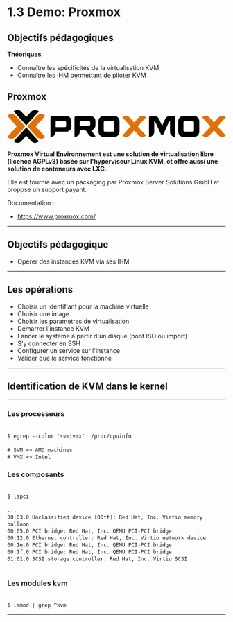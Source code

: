 # 1.3 Demo: Proxmox  

## Objectifs pédagogiques

**Théoriques**

- Connaître les spécificités de la virtualisation KVM
- Connaître les IHM permettant de piloter KVM


## Proxmox 

![](../assets/images/kvm/kvm-proxmox-logo.png)

**Proxmox Virtual Environnement est une solution de virtualisation libre (licence AGPLv3) basée sur l'hyperviseur Linux KVM, et offre aussi une solution de conteneurs avec LXC.**

Elle est fournie avec un packaging par Proxmox Server Solutions GmbH et propose un support payant.

Documentation : 
  * https://www.proxmox.com/

---
    
## Objectifs pédagogique 

- Opérer des instances KVM via ses IHM

---

## Les opérations 

- Choisir un identifiant pour la machine virtuelle
- Choisir une image 
- Choisir les paramètres de virtualisation  
- Démarrer l'instance KVM  
- Lancer le système à partir d'un disque (boot ISO ou import)  
- S'y connecter en SSH
- Configurer un service sur l'instance
- Valider que le service fonctionne

--- 

## Identification de KVM dans le kernel 

--- 

### Les processeurs

```shell

$ egrep --color 'svm|vmx'  /proc/cpuinfo

# SVM => AMD machines
# VMX => Intel

```  

### Les composants 

```shell

$ lspci

...
00:03.0 Unclassified device [00ff]: Red Hat, Inc. Virtio memory balloon
00:05.0 PCI bridge: Red Hat, Inc. QEMU PCI-PCI bridge
00:12.0 Ethernet controller: Red Hat, Inc. Virtio network device
00:1e.0 PCI bridge: Red Hat, Inc. QEMU PCI-PCI bridge
00:1f.0 PCI bridge: Red Hat, Inc. QEMU PCI-PCI bridge
01:01.0 SCSI storage controller: Red Hat, Inc. Virtio SCSI


```

### Les modules kvm

```shell

$ lsmod | grep ^kvm

```

---
